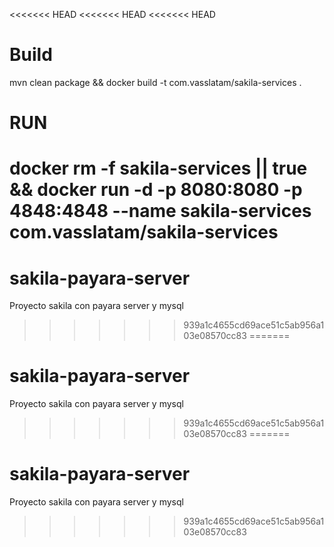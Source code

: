 <<<<<<< HEAD
<<<<<<< HEAD
<<<<<<< HEAD
# Build
mvn clean package && docker build -t com.vasslatam/sakila-services .

# RUN

docker rm -f sakila-services || true && docker run -d -p 8080:8080 -p 4848:4848 --name sakila-services com.vasslatam/sakila-services 
=======
# sakila-payara-server
Proyecto sakila con payara server y mysql
>>>>>>> 939a1c4655cd69ace51c5ab956a103e08570cc83
=======
# sakila-payara-server
Proyecto sakila con payara server y mysql
>>>>>>> 939a1c4655cd69ace51c5ab956a103e08570cc83
=======
# sakila-payara-server
Proyecto sakila con payara server y mysql
>>>>>>> 939a1c4655cd69ace51c5ab956a103e08570cc83

